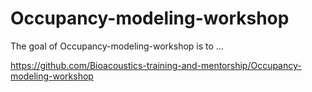 
<!-- README.md is generated from README.Rmd. Please edit that file -->

# Occupancy-modeling-workshop

<!-- badges: start -->
<!-- badges: end -->

The goal of Occupancy-modeling-workshop is to …

<https://github.com/Bioacoustics-training-and-mentorship/Occupancy-modeling-workshop>
